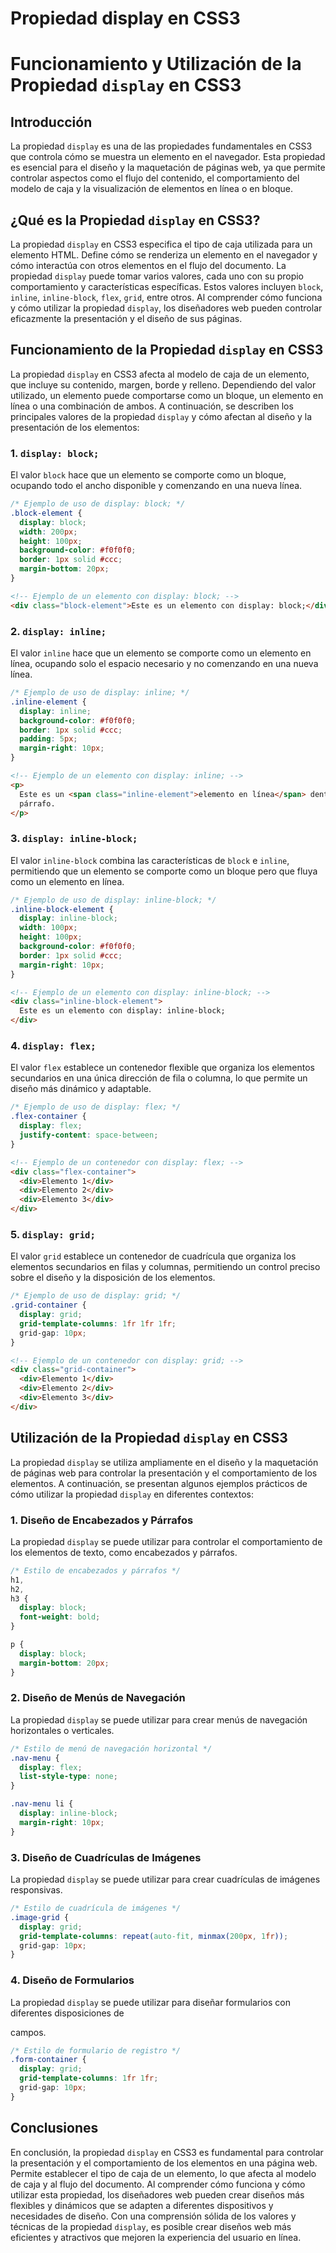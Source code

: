 # Propiedad display en CSS3

# Funcionamiento y Utilización de la Propiedad `display` en CSS3

## Introducción

La propiedad `display` es una de las propiedades fundamentales en CSS3 que controla cómo se muestra un elemento en el navegador. Esta propiedad es esencial para el diseño y la maquetación de páginas web, ya que permite controlar aspectos como el flujo del contenido, el comportamiento del modelo de caja y la visualización de elementos en línea o en bloque.

## ¿Qué es la Propiedad `display` en CSS3?

La propiedad `display` en CSS3 especifica el tipo de caja utilizada para un elemento HTML. Define cómo se renderiza un elemento en el navegador y cómo interactúa con otros elementos en el flujo del documento. La propiedad `display` puede tomar varios valores, cada uno con su propio comportamiento y características específicas. Estos valores incluyen `block`, `inline`, `inline-block`, `flex`, `grid`, entre otros. Al comprender cómo funciona y cómo utilizar la propiedad `display`, los diseñadores web pueden controlar eficazmente la presentación y el diseño de sus páginas.

## Funcionamiento de la Propiedad `display` en CSS3

La propiedad `display` en CSS3 afecta al modelo de caja de un elemento, que incluye su contenido, margen, borde y relleno. Dependiendo del valor utilizado, un elemento puede comportarse como un bloque, un elemento en línea o una combinación de ambos. A continuación, se describen los principales valores de la propiedad `display` y cómo afectan al diseño y la presentación de los elementos:

### 1. `display: block;`

El valor `block` hace que un elemento se comporte como un bloque, ocupando todo el ancho disponible y comenzando en una nueva línea.

```css
/* Ejemplo de uso de display: block; */
.block-element {
  display: block;
  width: 200px;
  height: 100px;
  background-color: #f0f0f0;
  border: 1px solid #ccc;
  margin-bottom: 20px;
}
```

```html
<!-- Ejemplo de un elemento con display: block; -->
<div class="block-element">Este es un elemento con display: block;</div>
```

### 2. `display: inline;`

El valor `inline` hace que un elemento se comporte como un elemento en línea, ocupando solo el espacio necesario y no comenzando en una nueva línea.

```css
/* Ejemplo de uso de display: inline; */
.inline-element {
  display: inline;
  background-color: #f0f0f0;
  border: 1px solid #ccc;
  padding: 5px;
  margin-right: 10px;
}
```

```html
<!-- Ejemplo de un elemento con display: inline; -->
<p>
  Este es un <span class="inline-element">elemento en línea</span> dentro de un
  párrafo.
</p>
```

### 3. `display: inline-block;`

El valor `inline-block` combina las características de `block` e `inline`, permitiendo que un elemento se comporte como un bloque pero que fluya como un elemento en línea.

```css
/* Ejemplo de uso de display: inline-block; */
.inline-block-element {
  display: inline-block;
  width: 100px;
  height: 100px;
  background-color: #f0f0f0;
  border: 1px solid #ccc;
  margin-right: 10px;
}
```

```html
<!-- Ejemplo de un elemento con display: inline-block; -->
<div class="inline-block-element">
  Este es un elemento con display: inline-block;
</div>
```

### 4. `display: flex;`

El valor `flex` establece un contenedor flexible que organiza los elementos secundarios en una única dirección de fila o columna, lo que permite un diseño más dinámico y adaptable.

```css
/* Ejemplo de uso de display: flex; */
.flex-container {
  display: flex;
  justify-content: space-between;
}
```

```html
<!-- Ejemplo de un contenedor con display: flex; -->
<div class="flex-container">
  <div>Elemento 1</div>
  <div>Elemento 2</div>
  <div>Elemento 3</div>
</div>
```

### 5. `display: grid;`

El valor `grid` establece un contenedor de cuadrícula que organiza los elementos secundarios en filas y columnas, permitiendo un control preciso sobre el diseño y la disposición de los elementos.

```css
/* Ejemplo de uso de display: grid; */
.grid-container {
  display: grid;
  grid-template-columns: 1fr 1fr 1fr;
  grid-gap: 10px;
}
```

```html
<!-- Ejemplo de un contenedor con display: grid; -->
<div class="grid-container">
  <div>Elemento 1</div>
  <div>Elemento 2</div>
  <div>Elemento 3</div>
</div>
```

## Utilización de la Propiedad `display` en CSS3

La propiedad `display` se utiliza ampliamente en el diseño y la maquetación de páginas web para controlar la presentación y el comportamiento de los elementos. A continuación, se presentan algunos ejemplos prácticos de cómo utilizar la propiedad `display` en diferentes contextos:

### 1. Diseño de Encabezados y Párrafos

La propiedad `display` se puede utilizar para controlar el comportamiento de los elementos de texto, como encabezados y párrafos.

```css
/* Estilo de encabezados y párrafos */
h1,
h2,
h3 {
  display: block;
  font-weight: bold;
}

p {
  display: block;
  margin-bottom: 20px;
}
```

### 2. Diseño de Menús de Navegación

La propiedad `display` se puede utilizar para crear menús de navegación horizontales o verticales.

```css
/* Estilo de menú de navegación horizontal */
.nav-menu {
  display: flex;
  list-style-type: none;
}

.nav-menu li {
  display: inline-block;
  margin-right: 10px;
}
```

### 3. Diseño de Cuadrículas de Imágenes

La propiedad `display` se puede utilizar para crear cuadrículas de imágenes responsivas.

```css
/* Estilo de cuadrícula de imágenes */
.image-grid {
  display: grid;
  grid-template-columns: repeat(auto-fit, minmax(200px, 1fr));
  grid-gap: 10px;
}
```

### 4. Diseño de Formularios

La propiedad `display` se puede utilizar para diseñar formularios con diferentes disposiciones de

campos.

```css
/* Estilo de formulario de registro */
.form-container {
  display: grid;
  grid-template-columns: 1fr 1fr;
  grid-gap: 10px;
}
```

## Conclusiones

En conclusión, la propiedad `display` en CSS3 es fundamental para controlar la presentación y el comportamiento de los elementos en una página web. Permite establecer el tipo de caja de un elemento, lo que afecta al modelo de caja y al flujo del documento. Al comprender cómo funciona y cómo utilizar esta propiedad, los diseñadores web pueden crear diseños más flexibles y dinámicos que se adapten a diferentes dispositivos y necesidades de diseño. Con una comprensión sólida de los valores y técnicas de la propiedad `display`, es posible crear diseños web más eficientes y atractivos que mejoren la experiencia del usuario en línea.
